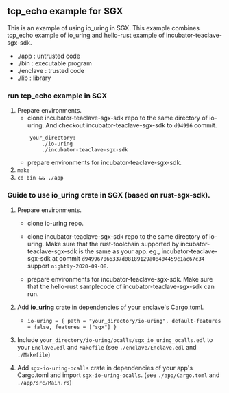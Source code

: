 ## tcp_echo example for SGX
This is an example of using io_uring in SGX. 
This example combines tcp_echo example of io_uring and hello-rust example of incubator-teaclave-sgx-sdk.
- ./app : untrusted code
- ./bin : executable program
- ./enclave : trusted code
- ./lib : library

### run tcp_echo example in SGX
1. Prepare environments.
    - clone incubator-teaclave-sgx-sdk repo to the same directory of io-uring. And checkout incubator-teaclave-sgx-sdk to ```d94996``` commit.
    ```
        your_directory:
            ./io-uring
            ./incubator-teaclave-sgx-sdk
    ```
    - prepare environments for incubator-teaclave-sgx-sdk.
2. ```make```
3. ```cd bin && ./app```


### Guide to use io_uring crate in SGX (based on rust-sgx-sdk).
1. Prepare environments.
    - clone io-uring repo.
    - clone incubator-teaclave-sgx-sdk repo to the same directory of io-uring. Make sure that the rust-toolchain supported by incubator-teaclave-sgx-sdk is the same as your app. eg., incubator-teaclave-sgx-sdk at commit ```d949967066337d08189129a08404459c1ac67c34``` support ```nightly-2020-09-08```.
        
    - prepare environments for incubator-teaclave-sgx-sdk. Make sure that the hello-rust samplecode of incubator-teaclave-sgx-sdk can run.
        
2. Add **io_uring** crate in dependencies of your enclave's Cargo.toml.
    - ```io-uring = { path = "your_directory/io-uring", default-features = false, features = ["sgx"] }```
3. Include ```your_directory/io-uring/ocalls/sgx_io_uring_ocalls.edl``` to your ```Enclave.edl``` and ```Makefile``` (see ```./enclave/Enclave.edl``` and ```./Makefile```)
4. Add ```sgx-io-uring-ocalls``` crate in dependencies of your app's Cargo.toml and import ```sgx-io-uring-ocalls```. (see ```./app/Cargo.toml``` and ```./app/src/Main.rs```)
